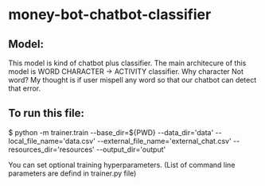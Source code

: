 # money-bot-chatbot-classifier

## Model: 
This model is kind of chatbot plus classifier.
The main architecure of this model is WORD CHARACTER -> ACTIVITY classifier.
Why character Not word?
My thought is if user mispell any word so that our chatbot can detect that error.

## To run this file:
$ python -m trainer.train    --base_dir=${PWD}    --data_dir='data'    --local_file_name='data.csv'     --external_file_name='external_chat.csv'    --resources_dir='resources'    --output_dir='output'

You can set optional training hyperparameters. (List of command line parameters are defind in trainer.py file)
